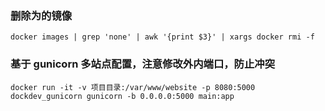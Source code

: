 ### 删除为<none>的镜像
```
docker images | grep 'none' | awk '{print $3}' | xargs docker rmi -f
```

###  基于 gunicorn 多站点配置，注意修改外内端口，防止冲突
```
docker run -it -v 项目目录:/var/www/website -p 8080:5000  dockdev_gunicorn gunicorn -b 0.0.0.0:5000 main:app
```